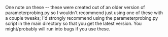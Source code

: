 One note on these -- these were created out of an older version of parameterprobing.py so I wouldn't recommend just using one of these with a couple tweaks;
I'd strongly recommend using the parameterprobing.py script in the main directory so that you get the latest version. You might/probably will run into bugs
if you use these.
